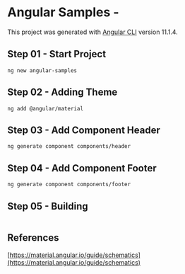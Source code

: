 # Angular Samples - 

This project was generated with [Angular CLI](https://github.com/angular/angular-cli) version 11.1.4.
## Step 01 - Start Project

```angular
ng new angular-samples
```
## Step 02 - Adding Theme

```angular
ng add @angular/material
```
## Step 03 - Add Component Header

```angular
ng generate component components/header
```
## Step 04 - Add Component Footer 

```angular
ng generate component components/footer
```
## Step 05 - Building

```shell
```

## References

[https://material.angular.io/guide/schematics](https://material.angular.io/guide/schematics)
